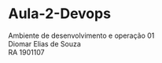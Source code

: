 # Aula-2-Devops<br/>
Ambiente de desenvolvimento e operação 01<br/>
Diomar Elias de Souza<br/>
RA 1901107
